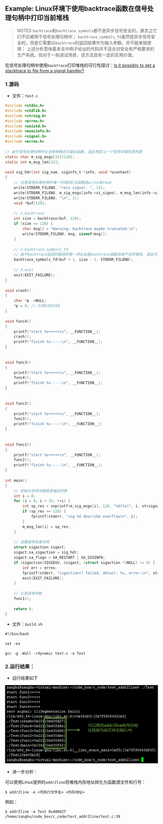 ## Example: Linux环境下使用backtrace函数在信号处理句柄中打印当前堆栈

> NOTES
> `backtrace`和`backtrace_symbols`都不是异步信号安全的，换言之它们不应被用于信号处理句柄中；
> `backtrace_symbols_fd`虽然是异步信号安全的，但是它需要以`backtrace`的返回结果作为输入参数，并不能单独使用；
> 上述分析意味着本文中例子给出的代码并不适合对安全有严格要求的生产系统。但对于一些调试场景，该方法具有一定的实用价值。

在信号处理句柄中使用`backtrace`打印堆栈的可行性探讨：[Is it possibly to get a stacktrace to file from a signal handler?](https://kjellkod.wordpress.com/2015/01/21/is-it-possibly-to-get-a-stacktrace-to-file-from-a-signal-handler/)

### 1.源码

* 文件：`test.c`

```c
#include <stdio.h>
#include <stdlib.h>
#include <string.h>
#include <errno.h>
#include <unistd.h>
#include <execinfo.h>
#include <signal.h>
#include <errno.h>

// 由于信号处理句柄中无法使用格式化输出函数, 因此预定义一个信号详细信息列表
static char m_sig_msgs[32][128];
static int m_msg_len[32];

void sig_hdr(int sig_num, siginfo_t *info, void *ucontext)
{
    // 注意信号处理句柄中唯一可用的I/O函数是write和read
    write(STDERR_FILENO, "recv signal: ", 13);
    write(STDERR_FILENO, m_sig_msgs[info->si_signo], m_msg_len[info->si_signo]);
    write(STDERR_FILENO, "\n", 1);
    void *buf[128];

    // 1.backtrace
    int size = backtrace(buf, 128);
    if (size >= 128) {
        char msg[] = "Warning: backtrace maybe truncated.\n";
        write(STDERR_FILENO, msg, sizeof(msg));
    }

    // 2.backtrace_symbols_fd
    // 由于backtrace返回的数组的第一项永远是backtrace函数自身产生的堆栈, 因此可以忽略数组第一项
    backtrace_symbols_fd(buf + 1, size - 1, STDERR_FILENO);

    // 3.exit
    exit(EXIT_FAILURE);
}

void crash()
{
    char *p  =NULL;
    *p = 0; // 引发SIGESEG
}

void func4()
{
    printf("start %s+++++\n", __FUNCTION__);
    crash();
    printf("finish %s-----\n", __FUNCTION__);
}


void func3()
{
    printf("start %s+++++\n", __FUNCTION__);
    func4();
    printf("finish %s-----\n", __FUNCTION__);
}


void func2()
{
    printf("start %s+++++\n", __FUNCTION__);
    func3();
    printf("finish %s-----\n", __FUNCTION__);
}


void func1()
{
    printf("start %s+++++\n", __FUNCTION__);
    func2();
    printf("finish %s-----\n", __FUNCTION__);
}

int main()
{
    // 初始化信号详细信息描述列表
    int i = 0;
    for (i = 0; i < 32; ++i) {
        int sp_res = snprintf(m_sig_msgs[i], 128, "%d(%s)", i, strsignal(i));
        if (sp_res >= 128) {
            fprintf(stderr, "sig %d describe overflow\n", i);
        }
        m_msg_len[i] = sp_res;
    }

    // 设置信号处理句柄
    struct sigaction sigact;
    sigact.sa_sigaction = sig_hdr;
    sigact.sa_flags = SA_RESTART | SA_SIGINFO;
    if (sigaction(SIGSEGV, &sigact, (struct sigaction *)NULL) != 0) {
        int err = errno;
        fprintf(stderr, "sigaction() failed, detail: %s, error.\n", strerror(err));
        exit(EXIT_FAILURE);
    }

    // 引发异常中断
    func1();

    return 0;
} 
```

* 文件：`build.sh`

```shell
#!/bin/bash

set -ex

gcc -g -Wall -rdynamic test.c -o Test
```

### 2.运行结果：

* 运行结果如下

![](/assets/c060_002.png)

* 进一步分析：

可以使用Linux提供的`addr2line`将堆栈内存地址转化为函数源文件和行号：

```shell
$ addr2line -e <可执行文件名> <内存地址>
```

例如：

```shell
$ addr2line -e Test 0x400d27
/home/zanghu/code_box/c_code/test_addr2line/test.c:39
```